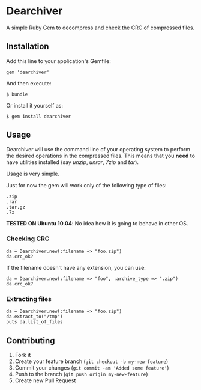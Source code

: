 # Dearchiver

A simple Ruby Gem to decompress and check the CRC of compressed files.

## Installation

Add this line to your application's Gemfile:

    gem 'dearchiver'

And then execute:

    $ bundle

Or install it yourself as:

    $ gem install dearchiver

## Usage

Dearchiver will use the command line of your operating system to perform the desired operations in the
compressed files. This means that you **need** to have utilities installed (say *unzip*, *unrar*, *7zip* and *tar*).

Usage is very simple.

Just for now the gem will work only of the following type of files:

    .zip
    .rar
    .tar.gz
    .7z

**TESTED ON Ubuntu 10.04**: No idea how it is going to behave in other OS.

### Checking CRC

    da = Dearchiver.new(:filename => "foo.zip")
    da.crc_ok?

If the filename doesn't have any extension, you can use:

    da = Dearchiver.new(:filename => "foo", :archive_type => ".zip")
    da.crc_ok?

### Extracting files

    da = Dearchiver.new(:filename => "foo.zip")
    da.extract_to("/tmp")
    puts da.list_of_files

## Contributing

1. Fork it
2. Create your feature branch (`git checkout -b my-new-feature`)
3. Commit your changes (`git commit -am 'Added some feature'`)
4. Push to the branch (`git push origin my-new-feature`)
5. Create new Pull Request


